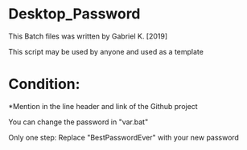 # Desktop_Password
This Batch files was written by Gabriel K.
[2019]

This script may be used by anyone and used as a template

# Condition: 
*Mention in the line header and link of the Github project


You can change the password in "var.bat"
 
Only one step:
Replace "BestPasswordEver" with your new password

